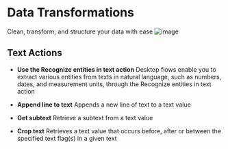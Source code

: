 # Data Transformations
Clean, transform, and structure your data
with ease
 ![image](https://github.com/user-attachments/assets/33594133-042e-4006-b0e5-1418b9733d74)

## **Text Actions**
- **Use the Recognize entities in text action**
Desktop flows enable you to extract various entities
from texts in natural language, such as numbers,
dates, and measurement units, through the
Recognize entities in text action

- **Append line to text**
Appends a new line of text to a text value

- **Get subtext**
Retrieve a subtext from a text value

- **Crop text**
Retrieves a text value that occurs before, after or
between the specified text flag(s) in a given text
